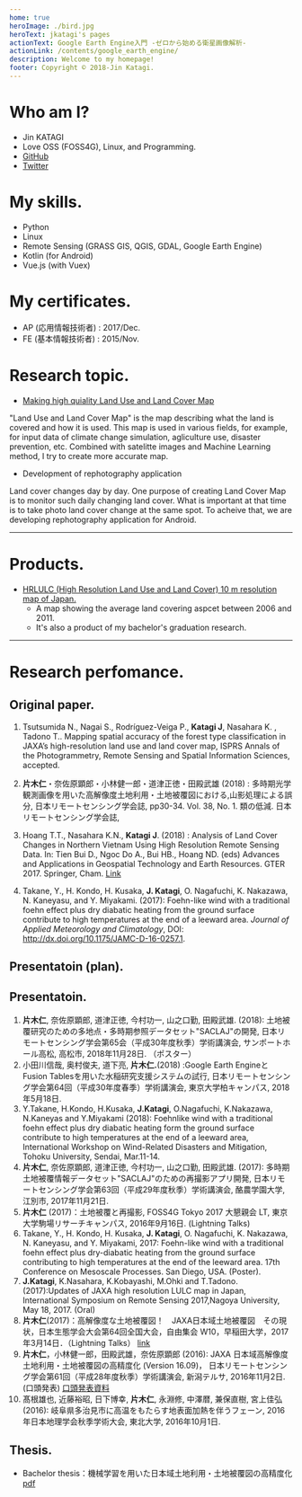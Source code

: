 ```yaml
---
home: true
heroImage: ./bird.jpg
heroText: jkatagi's pages
actionText: Google Earth Engine入門 -ゼロから始める衛星画像解析-
actionLink: /contents/google_earth_engine/
description: Welcome to my homepage!
footer: Copyright © 2018-Jin Katagi.
---
```

# Who am I?

* Jin KATAGI
* Love OSS (FOSS4G), Linux, and Programming.
* [GitHub](https://github.com/jkatagi)
* [Twitter](https://twitter.com/jk_3or7/)

# My skills.
* Python
* Linux
* Remote Sensing (GRASS GIS, QGIS, GDAL, Google Earth Engine)
* Kotlin (for Android)
* Vue.js (with Vuex)

# My certificates.
* AP (応用情報技術者) : 2017/Dec.
* FE (基本情報技術者) : 2015/Nov.

# Research topic.
* [Making high quiality Land Use and Land Cover Map](http://www.eorc.jaxa.jp/ALOS/en/lulc/lulc_index.htm)

"Land Use and Land Cover Map" is the map describing what the land is covered and how it is used.
This map is used in various fields, for example, for input data of climate change simulation, agliculture use, disaster prevention, etc.
Combined with satelitte images and Machine Learning method, I try to create more accurate map.

* Development of rephotography application

Land cover changes day by day. One purpose of creating Land Cover Map is to monitor such daily changing land cover. 
What is important at that time is to take photo land cover change at the same spot. 
To acheive that, we are developing rephotography application for Android.

* * *
# Products.
- [HRLULC (High Resolution Land Use and Land Cover) 10 m resolution map of Japan.](https://www.eorc.jaxa.jp/ALOS/lulc/jlulc_jpn.htm)
  - A map showing the average land covering aspcet between 2006 and 2011.
  - It's also a product of my bachelor's graduation research.
* * *

# Research perfomance.

## Original paper.
1. Tsutsumida N., Nagai S., Rodríguez-Veiga P., __Katagi J__, Nasahara K. , Tadono T.. Mapping spatial accuracy of the forest type classification in JAXA’s high-resolution land use and land cover map, ISPRS Annals of the Photogrammetry, Remote Sensing and Spatial Information Sciences, accepted.

1. __片木仁__・奈佐原顕郎・小林健一郎・道津正徳・田殿武雄 (2018) : 多時期光学観測画像を用いた高解像度土地利用・土地被覆図における,山影処理による誤分, 日本リモートセンシング学会誌, pp30-34. Vol. 38, No. 1.
類の低減. 日本リモートセンシング学会誌,
1. Hoang T.T., Nasahara K.N., __Katagi J__. (2018) : Analysis of Land Cover Changes in Northern Vietnam Using High Resolution Remote Sensing Data. In: Tien Bui D., Ngoc Do A., Bui HB., Hoang ND. (eds) Advances and Applications in Geospatial Technology and Earth Resources. GTER 2017. Springer, Cham. [Link](https://link.springer.com/chapter/10.1007/978-3-319-68240-2_9)
1. Takane, Y., H. Kondo, H. Kusaka, __J. Katagi__, O. Nagafuchi, K. Nakazawa, N. Kaneyasu, and Y. Miyakami. (2017): Foehn-like wind with a traditional foehn effect plus dry diabatic heating from the ground surface contribute to high temperatures at the end of a leeward area. _Journal of Applied Meteorology and Climatology_, DOI: http://dx.doi.org/10.1175/JAMC-D-16-0257.1.

## Presentatoin (plan).

## Presentatoin.
1. __片木仁__, 奈佐原顕郎, 道津正徳, 今村功一, 山之口勤, 田殿武雄. (2018):  土地被覆研究のための多地点・多時期参照データセット"SACLAJ"の開発, 日本リモートセンシング学会第65会（平成30年度秋季）学術講演会, サンポートホール高松, 高松市, 2018年11月28日. （ポスター）
1. 小田川信哉, 奥村俊夫, 道下亮, __片木仁.__(2018) :Google Earth EngineとFusion Tablesを用いた水稲研究支援システムの試行, 日本リモートセンシング学会第64回（平成30年度春季）学術講演会, 東京大学柏キャンパス, 2018年5月18日.
1. Y.Takane, H.Kondo, H.Kusaka, __J.Katagi__, O.Nagafuchi, K.Nakazawa, N.Kaneyas and Y.Miyakami (2018): Foehnlike wind with a traditional foehn effect plus dry diabatic heating form the ground surface contribute to high temperatures at the end of a leeward area, International Workshop on Wind-Related Disasters and Mitigation, Tohoku University, Sendai, Mar.11-14.
1. __片木仁__, 奈佐原顕郎, 道津正徳, 今村功一, 山之口勤, 田殿武雄. (2017): 多時期土地被覆情報データセット"SACLAJ"のための再撮影アプリ開発, 日本リモートセンシング学会第63回（平成29年度秋季）学術講演会, 酪農学園大学, 江別市, 2017年11月21日.
1. __片木仁__ (2017)：土地被覆と再撮影, FOSS4G Tokyo 2017 大懇親会 LT, 東京大学駒場リサーチキャンパス, 2016年9月16日. (Lightning Talks) 
1. Takane, Y., H. Kondo, H. Kusaka, __J. Katagi__, O. Nagafuchi, K. Nakazawa, N. Kaneyasu, and Y. Miyakami, 2017: Foehn-like wind with a traditional foehn effect plus dry-diabatic heating from the ground surface contributing to high temperatures at the end of the leeward area. 17th Conference on Mesoscale Processes. San Diego, USA. (Poster).
1. __J.Katagi__, K.Nasahara, K.Kobayashi, M.Ohki and T.Tadono. (2017):Updates of JAXA high resolution LULC map in Japan, International Symposium on Remote Sensing 2017,Nagoya University, May 18, 2017. (Oral)
1. __片木仁__(2017)：高解像度な土地被覆図！　JAXA日本域土地被覆図　その現状，日本生態学会大会第64回全国大会，自由集会 W10，早稲田大学，2017年3月14日．（Lightning Talks） [link](http://www.esj.ne.jp/meeting/abst/64/W10.html)
1. __片木仁__，小林健一郎，田殿武雄，奈佐原顕郎 (2016): JAXA 日本域高解像度土地利用・土地被覆図の高精度化 (Version 16.09)， 日本リモートセンシング学会第61回（平成28年度秋季）学術講演会, 新潟テルサ, 2016年11月2日.(口頭発表) [口頭発表資料](http://www.eorc.jaxa.jp/ALOS/lulc/documents/2016_1102_RSSJ_Katagi_final_web.pdf)
1. 髙根雄也, 近藤裕昭, 日下博幸, __片木仁__, 永淵修, 中澤暦, 兼保直樹, 宮上佳弘 (2016): 岐阜県多治見市に高温をもたらす地表面加熱を伴うフェーン, 2016年日本地理学会秋季学術大会, 東北大学, 2016年10月1日.

## Thesis.
* Bachelor thesis：機械学習を用いた日本域土地利用・土地被覆図の高精度化 [pdf](https://github.com/jkatagi/jkatagi.github.io/tree/dev-vuepress/pdf/2016FY_Katagi_bachelor.pdf)
